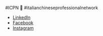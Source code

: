 #ICPN 👋 #italianchineseprofessionalnetwork

* [LinkedIn](https://www.linkedin.com/company/icpn/)
* [Facebook](https://www.facebook.com/ICPN.official)
* [Instagram](https://www.instagram.com/icpn_official/?hl=it)

<!--
**ICPN/ICPN** is a ✨ _special_ ✨ repository because its `README.md` (this file) appears on your GitHub profile.

Here are some ideas to get you started:

- 🔭 I’m currently working on ...
- 🌱 I’m currently learning ...
- 👯 I’m looking to collaborate on ...
- 🤔 I’m looking for help with ...
- 💬 Ask me about ...
- 📫 How to reach me: ...
- 😄 Pronouns: ...
- ⚡ Fun fact: ...
-->
